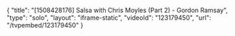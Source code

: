 {
    "title": "[1508428176] Salsa with Chris Moyles (Part 2) - Gordon Ramsay",
    "type": "solo",
    "layout": "iframe-static",
    "videoId": "123179450",
    "url": "\/tvpembed\/123179450"
}